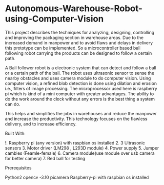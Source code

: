 # Autonomous-Warehouse-Robot-using-Computer-Vision

This project describes the techniques for analyzing, designing, controlling and improving the packaging section in warehouse areas. Due to the increased demand in manpower and to avoid flaws and delays in delivery this prototype can be implemented. So a microcontroller based ball following robot carrying the products can be designed to follow a certain path.

A Ball follower robot is a electronic system that can detect and follow a ball or a certain path of the ball. The robot uses ultrasonic sensor to sense the nearby obstacles and uses camera module to do computer vision. Using computer vision, a refined blob detection is done using dilation and erosion i.e., filters of image processing. The microprocessor used here is raspberry pi which is kind of a mini computer with greater advantages. The ability to do the work around the clock without any errors is the best thing a system can do.

This helps and simplifies the jobs in warehouses and reduce the manpower and increase the productivity. This technology focuses on the flawless delivery, and to increase efficiency.

Built With

!. Raspberry pi (any version) with raspbian os installed
2. 3 Ultrasonic sensors
3. Motor driver (LM298 , L293D module)
4. Power supply
5. Jumper cambles (Feamle-female)
6. Camera module(use module over usb camera for better camera)
7. Red ball for testing

Prerequisites

Python2
opencv -3.10
picamera
Raspberry-pi with raspbian os installed
